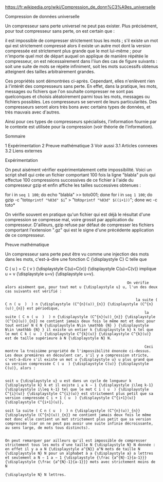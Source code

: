 https://fr.wikipedia.org/wiki/Compression_de_donn%C3%A9es_universelle     

Compression de données universelle

Un compresseur sans perte universel ne peut pas exister. Plus précisément, pour tout compresseur sans perte, on est certain que :

il est impossible de compresser strictement tous les mots ;
s'il existe un mot qui est strictement compressé alors il existe un autre mot dont la version compressée est strictement plus grande que le mot lui-même ;
pour n'importe quel mot de départ auquel on applique de manière répétée le compresseur, on est nécessairement dans l'iiun des cas de figure suivants :
soit une suite de mots se répète infiniment, soit les mots successifs obtenus atteignent des tailles arbitrairement grandes.

Ces propriétés sont démontrées ci-après. Cependant, elles n'enlèvent rien à l'intérêt des compresseurs sans perte. En effet, dans la pratique, les mots, messages ou fichiers que l'on souhaite compresser ne sont pas quelconques et choisis aléatoirement parmi tous les mots, messages ou fichiers possibles. Les compresseurs se servent de leurs particularités. Des compresseurs seront alors très bons avec certains types de données, et très mauvais avec d'autres.

Ainsi pour ces types de compresseurs spécialisés, l'information fournie par le contexte est utilisée pour la compression (voir théorie de l'information).
                            
Sommaire

1 Expérimentation
2 Preuve mathématique
3 Voir aussi
3.1 Articles connexes
3.2 Liens externes

Expérimentation

On peut aisément vérifier expérimentalement cette impossibilité. Voici un script shell qui crée un fichier comportant 100 fois la ligne "blabla" puis qui effectue 100 compressions successives de ce fichier à l'aide du compresseur gzip et enfin affiche les tailles successives obtenues :

for i in `seq 1 100`; do echo "blabla" >> toto001; done
for i in `seq 1 100`; do gzip -c "toto`printf "%03d" $i`" > "toto`printf "%03d" $((i+1))`"; done
wc -c toto*

On vérifie souvent en pratique qu'un fichier qui est déjà le résultat d'une compression se compresse mal, voire grossit par application du compresseur. D'ailleurs, gzip refuse par défaut de compresser les fichiers comportant l'extension ".gz" qui est le signe d'une précédente application de ce compresseur.

Preuve mathématique

Un compresseur sans perte peut être vu comme une injection des mots dans les mots, c'est-à-dire une fonction C {\displaystyle C} C telle que

C ( u  ) = C ( v  ) {\displaystyle C(u)=C(v)} {\displaystyle C(u)=C(v)} implique u = v {\displaystyle u=v} {\displaystyle u=v}.

                                                            On vérifie alors aisément que, pour tout mot u {\displaystyle u} u, l'un des deux cas suivants est vérifié :

                                                                la suite ( C n ( u  )  ) n {\displaystyle (C^{n}(u))_{n}} {\displaystyle (C^{n}(u))_{n}} est périodique,
                                                                    la suite ( C n ( u  )  ) n {\displaystyle (C^{n}(u))_{n}} {\displaystyle (C^{n}(u))_{n}} ne contient jamais deux fois le même mot et donc pour tout entier N ∈ N {\displaystyle N\in \mathbb {N} } {\displaystyle N\in \mathbb {N} } il existe un entier k {\displaystyle k} k tel que le mot C k ( u  ) {\displaystyle C^{k}(u)} {\displaystyle C^{k}(u)} est de taille supérieure à N {\displaystyle N} N.

                                                                    Ceci montre la troisième propriété de l'impossibilité énoncée ci-dessus. Les deux premières en découlent car, s'il y a compression stricte, c'est-à-dire s'il existe un mot u {\displaystyle u} u plus grand que sa version compressée C ( u  ) {\displaystyle C(u)} {\displaystyle C(u)}, alors :

                                                                        soit u {\displaystyle u} u est dans un cycle de longueur k {\displaystyle k} k et il existe i ≤ k − 1 {\displaystyle i\leq k-1} {\displaystyle i\leq k-1} tel que le mot C i ( u  ) {\displaystyle C^{i}(u)} {\displaystyle C^{i}(u)} est strictement plus petit que sa version compressée C i + 1 ( u  ) {\displaystyle C^{i+1}(u)} {\displaystyle C^{i+1}(u)},
                                                                            soit la suite ( C n ( u  )  ) n {\displaystyle (C^{n}(u))_{n}} {\displaystyle (C^{n}(u))_{n}} ne contient jamais deux fois le même mot donc elle contient un mot strictement plus petit que sa version compressée (car on ne peut pas avoir une suite infinie décroissante, au sens large, de mots tous distincts).

                                                                            On peut remarquer par ailleurs qu'il est impossible de compresser strictement tous les mots d'une taille N {\displaystyle N} N donnée : en effet il y a a N {\displaystyle a^{N}} a^N mots de taille N {\displaystyle N} N pour un alphabet à a {\displaystyle a} a lettres et seulement a N − 1 a − 1 {\displaystyle {\frac {a^{N}-1}{a-1}}} {\displaystyle {\frac {a^{N}-1}{a-1}}} mots avec strictement moins de N
                                                                            {\displaystyle N} N lettres. 
